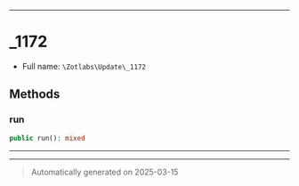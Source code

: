 ***

# _1172





* Full name: `\Zotlabs\Update\_1172`




## Methods


### run



```php
public run(): mixed
```












***


***
> Automatically generated on 2025-03-15
